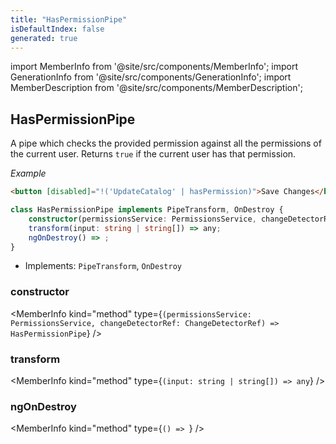 ```yaml
---
title: "HasPermissionPipe"
isDefaultIndex: false
generated: true
---
```

<!-- This file was generated from the Vendure source. Do not modify. Instead, re-run the "docs:build" script -->
import MemberInfo from '@site/src/components/MemberInfo';
import GenerationInfo from '@site/src/components/GenerationInfo';
import MemberDescription from '@site/src/components/MemberDescription';


## HasPermissionPipe

<GenerationInfo sourceFile="packages/admin-ui/src/lib/core/src/shared/pipes/has-permission.pipe.ts" sourceLine="16" packageName="@vendure/admin-ui" />

A pipe which checks the provided permission against all the permissions of the current user.
Returns `true` if the current user has that permission.

*Example*

```HTML
<button [disabled]="!('UpdateCatalog' | hasPermission)">Save Changes</button>
```

```ts title="Signature"
class HasPermissionPipe implements PipeTransform, OnDestroy {
    constructor(permissionsService: PermissionsService, changeDetectorRef: ChangeDetectorRef)
    transform(input: string | string[]) => any;
    ngOnDestroy() => ;
}
```
* Implements: <code>PipeTransform</code>, <code>OnDestroy</code>



<div className="members-wrapper">

### constructor

<MemberInfo kind="method" type={`(permissionsService: PermissionsService, changeDetectorRef: ChangeDetectorRef) => HasPermissionPipe`}   />


### transform

<MemberInfo kind="method" type={`(input: string | string[]) => any`}   />


### ngOnDestroy

<MemberInfo kind="method" type={`() => `}   />




</div>
